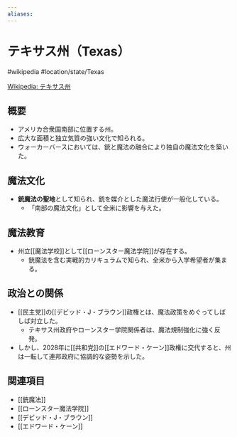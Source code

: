 ```yaml
---
aliases:
---
```

# テキサス州（Texas）
#wikipedia #location/state/Texas

[Wikipedia: テキサス州](https://ja.wikipedia.org/wiki/テキサス州)

## 概要
- アメリカ合衆国南部に位置する州。  
- 広大な面積と独立気質の強い文化で知られる。  
- ウォーカーバースにおいては、銃と魔法の融合により独自の魔法文化を築いた。  

## 魔法文化
- **銃魔法の聖地**として知られ、銃を媒介とした魔法行使が一般化している。  
  - 「南部の魔法文化」として全米に影響を与えた。  

## 魔法教育
- 州立[[魔法学校]]として[[ローンスター魔法学院]]が存在する。  
  - 銃魔法を含む実戦的カリキュラムで知られ、全米から入学希望者が集まる。  

## 政治との関係
- [[民主党]]の[[デビッド・J・ブラウン]]政権とは、魔法政策をめぐってしばしば対立した。  
  - テキサス州政府やローンスター学院関係者は、魔法規制強化に強く反発。  
- しかし、2028年に[[共和党]]の[[エドワード・ケーン]]政権に交代すると、州は一転して連邦政府に協調的な姿勢を示した。  

## 関連項目
- [[銃魔法]]
- [[ローンスター魔法学院]]
- [[デビッド・J・ブラウン]]
- [[エドワード・ケーン]]
